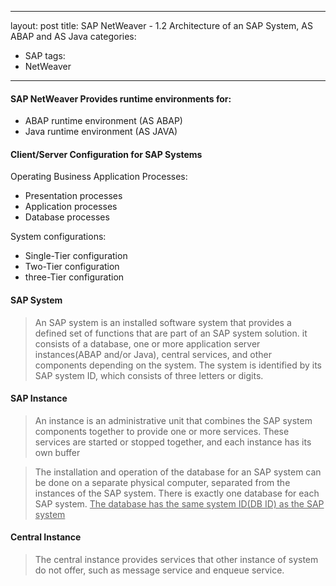 ----
layout: post
title: SAP NetWeaver - 1.2 Architecture of an SAP System, AS ABAP and AS Java
categories:
- SAP
  tags:
- NetWeaver
------

#### SAP NetWeaver Provides runtime environments for:

* ABAP runtime environment (AS ABAP)
* Java runtime environment (AS JAVA)

#### Client/Server Configuration for SAP Systems

Operating Business Application Processes:

* Presentation processes
* Application processes
* Database processes

System configurations:

* Single-Tier configuration
* Two-Tier configuration
* three-Tier configuration

#### SAP System

> An SAP system is an installed software system that provides a defined set of functions that are part of an SAP system solution. it consists of a database, one or more application server instances(ABAP and/or Java), central services, and other components depending on the system. The system is identified by its SAP system ID, which consists of three letters or digits.

#### SAP Instance

> An instance is an administrative unit that combines the SAP system components together to provide one or more services.  These services are started or stopped together, and each instance has its own buffer



> The installation and operation of the database for an SAP system can be done on a separate physical computer, separated from the instances of the SAP system. There is exactly one database for each SAP system. <u>The database has the same system ID(DB ID) as the SAP system</u>



#### Central Instance

> The central instance provides services that other instance of system do not offer, such as message service and enqueue service. 